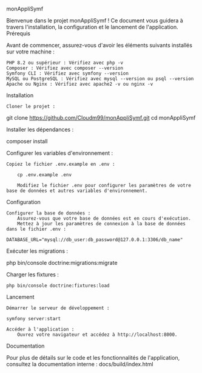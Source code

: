 monAppliSymf

Bienvenue dans le projet monAppliSymf ! Ce document vous guidera à travers l'installation, la configuration et le lancement de l'application.
Prérequis

Avant de commencer, assurez-vous d'avoir les éléments suivants installés sur votre machine :

    PHP 8.2 ou supérieur : Vérifiez avec php -v
    Composer : Vérifiez avec composer --version
    Symfony CLI : Vérifiez avec symfony --version
    MySQL ou PostgreSQL : Vérifiez avec mysql --version ou psql --version
    Apache ou Nginx : Vérifiez avec apache2 -v ou nginx -v

Installation

    Cloner le projet :

git clone https://github.com/Cloudm99/monAppliSymf.git
cd monAppliSymf

Installer les dépendances :

composer install

Configurer les variables d'environnement :

    Copiez le fichier .env.example en .env :

        cp .env.example .env

        Modifiez le fichier .env pour configurer les paramètres de votre base de données et autres variables d'environnement.

Configuration

    Configurer la base de données :
        Assurez-vous que votre base de données est en cours d'exécution.
        Mettez à jour les paramètres de connexion à la base de données dans le fichier .env :

    DATABASE_URL="mysql://db_user:db_password@127.0.0.1:3306/db_name"

Exécuter les migrations :

php bin/console doctrine:migrations:migrate

Charger les fixtures :

    php bin/console doctrine:fixtures:load

Lancement

    Démarrer le serveur de développement :

    symfony server:start

    Accéder à l'application :
        Ouvrez votre navigateur et accédez à http://localhost:8000.

Documentation

Pour plus de détails sur le code et les fonctionnalités de l'application, consultez la documentation interne : docs/build/index.html
